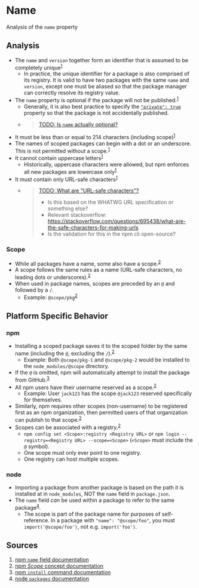 # Name

Analysis of the `name` property

## Analysis

- The `name` and `version` together form an identifier that is assumed to be completely unique<sup>[1]</sup>
  - In practice, the unique identifier for a package is also comprised of its registry. It is valid to have two packages with the same `name` and `version`, except one must be aliased so that the package manager can correctly resolve its registry value.
- The `name` property is optional if the package will not be published.<sup>[1]</sup>
  - Generally, it is also best practice to specify the [`"private": true`](./private.md) property so that the package is not accidentally published.
  - > [TODO: Is `name` actually optional?](https://github.com/openjs-foundation/package-json-research/issues/9)
- It must be less than or equal to 214 characters (including scope)<sup>[1]</sup>
- The names of scoped packages can begin with a dot or an underscore. This is not permitted without a scope.<sup>[1]</sup>
- It cannot contain uppercase letters<sup>[1]</sup>
  - Historically, uppercase characters were allowed, but npm enforces all new packages are lowercase only<sup>[1]</sup>
- It must contain only URL-safe characters<sup>[1]</sup>
  - > [TODO: What are "URL-safe characters"?](https://github.com/openjs-foundation/package-json-research/issues/4)
    > - Is this based on the WHATWG URL specification or something else?
    > - Relevant stackoverflow: https://stackoverflow.com/questions/695438/what-are-the-safe-characters-for-making-urls
    > - Is the validation for this in the npm cli open-source?

### Scope

- While all packages have a name, some also have a scope.<sup>[2]</sup>
- A scope follows the same rules as a name (URL-safe characters, no leading dots or underscores).<sup>[2]</sup>
- When used in package names, scopes are preceded by an `@` and followed by a `/`.
  - Example: `@scope/pkg`<sup>[2]</sup>

## Platform Specific Behavior

### npm

- Installing a scoped package saves it to the scoped folder by the same name (including the `@`, excluding the `/`).<sup>[2]</sup>
  - Example: Both `@scope/pkg-1` and `@scope/pkg-2` would be installed to the `node_modules/@scope` directory.
- If the `@` is omitted, npm will automatically attempt to install the package from GitHub.<sup>[3]</sup>
- All npm users have their username reserved as a scope.<sup>[2]</sup>
  - Example: User `jack123` has the scope `@jack123` reserved specifically for themselves.
- Similarly, npm requires other scopes (non-username) to be registered first as an npm organization, then permitted users of that organization can publish to that scope.<sup>[2]</sup>
- Scopes can be associated with a registry.<sup>[2]</sup>
  - `npm config set <Scope>:registry <Registry URL>` or `npm login --registry=<Registry URL> --scope=<Scope>` (`<Scope>` must include the `@` symbol).
  - One scope must only ever point to one registry.
  - One registry can host multiple scopes.

### node

- Importing a package from another package is based on the path it is installed at in `node_modules`, NOT the `name` field in `package.json`.
- The `name` field *can* be used within a package to refer to the same package<sup>[4]</sup>.
  - The scope is part of the package name for purposes of self-reference. In a package with `"name": "@scope/foo"`, you must `import('@scope/foo')`, not e.g. `import('foo')`.

## Sources

1. [npm `name` field documentation][1]
2. [npm _Scope_ concept documentation][2]
3. [npm `install` command documentation][3]
4. [node `packages` documentation][4]

[1]: <https://docs.npmjs.com/cli/configuring-npm/package-json#name>
[2]: <https://docs.npmjs.com/cli/using-npm/scope>
[3]: <https://docs.npmjs.com/cli/commands/npm-install>
[4]: <https://nodejs.org/api/packages.html#packages_self_referencing_a_package_using_its_name>
